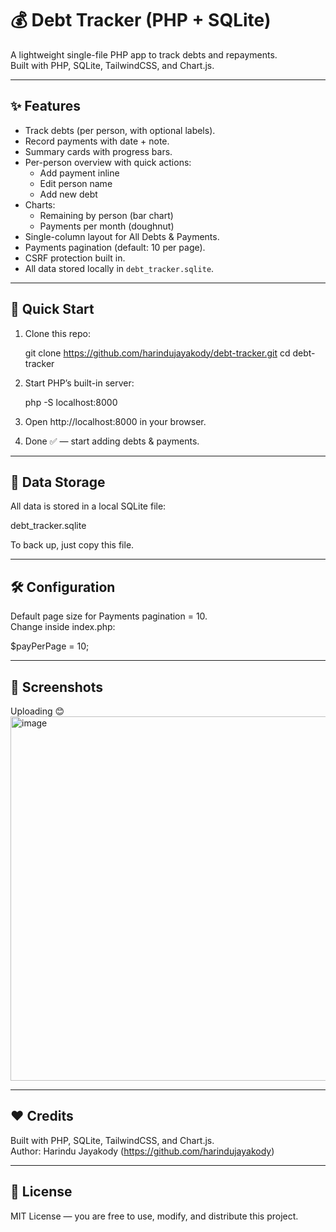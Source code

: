 # 💰 Debt Tracker (PHP + SQLite)

A lightweight single-file PHP app to track debts and repayments.  
Built with PHP, SQLite, TailwindCSS, and Chart.js.

---

## ✨ Features

- Track debts (per person, with optional labels).
- Record payments with date + note.
- Summary cards with progress bars.
- Per-person overview with quick actions:
  - Add payment inline
  - Edit person name
  - Add new debt
- Charts:
  - Remaining by person (bar chart)
  - Payments per month (doughnut)
- Single-column layout for All Debts & Payments.
- Payments pagination (default: 10 per page).
- CSRF protection built in.
- All data stored locally in `debt_tracker.sqlite`.

---

## 🚀 Quick Start

1. Clone this repo:

   git clone https://github.com/harindujayakody/debt-tracker.git
   cd debt-tracker

2. Start PHP’s built-in server:

   php -S localhost:8000

3. Open http://localhost:8000 in your browser.

4. Done ✅ — start adding debts & payments.

---

## 📂 Data Storage

All data is stored in a local SQLite file:

   debt_tracker.sqlite

To back up, just copy this file.

---

## 🛠 Configuration

Default page size for Payments pagination = 10.  
Change inside index.php:

   $payPerPage = 10;

---

## 📸 Screenshots

Uploading 😊
<img width="1209" height="583" alt="image" src="https://github.com/user-attachments/assets/8354b88f-ef81-401f-838e-afa25e305079" />



---

## ❤️ Credits

Built with PHP, SQLite, TailwindCSS, and Chart.js.  
Author: Harindu Jayakody (https://github.com/harindujayakody)

---

## 📜 License

MIT License — you are free to use, modify, and distribute this project.
